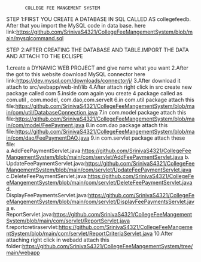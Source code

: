            COLLEGE FEE MANGEMENT SYSTEM


STEP 1:FIRST YOU CREATE A DATABASE IN SQL CALLED AS collegefeedb.
	After that you import the MySQL code in data base.
here link:https://github.com/SrinivaS4321/CollegeFeeMangementSystem/blob/main/mysqlcommand.sql

STEP 2:AFTER CREATING THE DATABASE AND TABLE.IMPORT THE DATA AND ATTACH TO THE ECLISPE

1.create a DYNAMIC WEB PROJECT and give name what you want
2.After the got to this website download MySQL connector
here link:https://dev.mysql.com/downloads/connector/j/
3.After download it attach to src/webapp/web-inf/lib
4.After attach right click in src create new package called com
5.inside com again you create 4 package called as com.util , com.model, com.dao,com.servelt
6.in com.util package attach this file:https://github.com/SrinivaS4321/CollegeFeeMangementSystem/blob/main/com/util/DatabaseConnection.java
7.in com.model package attach this file:https://github.com/SrinivaS4321/CollegeFeeMangementSystem/blob/main/com/model/FeePayment.java
8.in com.dao package attach this file:https://github.com/SrinivaS4321/CollegeFeeMangementSystem/blob/main/com/dao/FeePaymentDAO.java
9.in com.servlet package attach these file:
a.AddFeePaymentServlet.java:https://github.com/SrinivaS4321/CollegeFeeMangementSystem/blob/main/com/servlet/AddFeePaymentServlet.java
b. UpdateFeePaymentServlet.java:https://github.com/SrinivaS4321/CollegeFeeMangementSystem/blob/main/com/servlet/UpdateFeePaymentServlet.java
c.DeleteFeePaymentServlet.java:https://github.com/SrinivaS4321/CollegeFeeMangementSystem/blob/main/com/servlet/DeleteFeePaymentServlet.java
d. DisplayFeePaymentsServlet.java:https://github.com/SrinivaS4321/CollegeFeeMangementSystem/blob/main/com/servlet/DisplayFeePaymentsServlet.java
e. ReportServlet.java:https://github.com/SrinivaS4321/CollegeFeeMangementSystem/blob/main/com/servlet/ReportServlet.java
f.reportcretiraservlet:https://github.com/SrinivaS4321/CollegeFeeMangementSystem/blob/main/com/servlet/ReportCriteriaServlet.java
10.After attaching right click in webadd attach this folder:https://github.com/SrinivaS4321/CollegeFeeMangementSystem/tree/main/webapp

